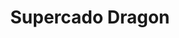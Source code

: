 ---
title: "Supercado Dragon"
url: /ciudad-autonoma-de-buenos-aires/supercado-dragon/
shop: comodidad
---